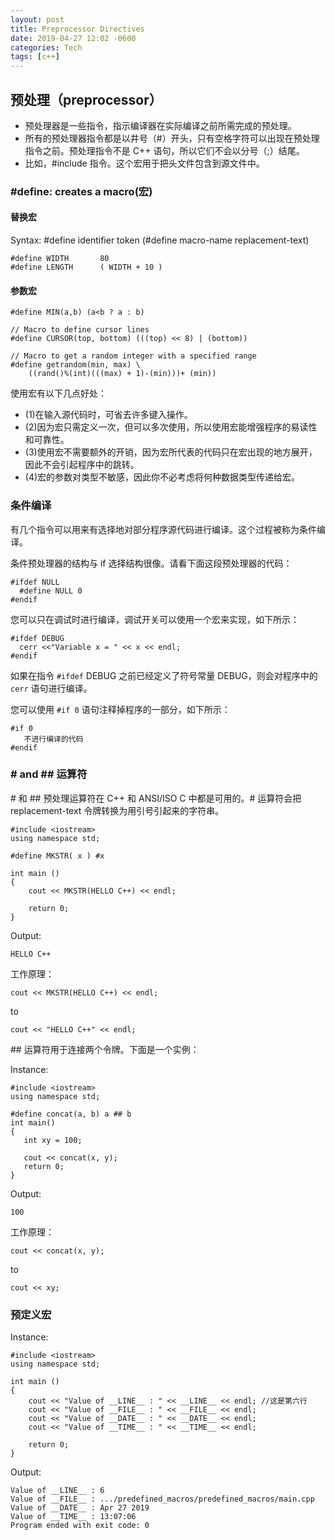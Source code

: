 ```yaml
---
layout: post
title: Preprocessor Directives
date: 2019-04-27 12:02 -0600
categories: Tech
tags: [c++]
---
```


## 预处理（preprocessor）
- 预处理器是一些指令，指示编译器在实际编译之前所需完成的预处理。
- 所有的预处理器指令都是以井号（\#）开头，只有空格字符可以出现在预处理指令之前。预处理指令不是 C++ 语句，所以它们不会以分号（;）结尾。
- 比如，\#include 指令。这个宏用于把头文件包含到源文件中。

### \#define: creates a macro(宏)

#### 替换宏
Syntax: \#define identifier token (#define macro-name replacement-text)
```
#define WIDTH       80
#define LENGTH      ( WIDTH + 10 )
```

#### 参数宏
```
#define MIN(a,b) (a<b ? a : b)

// Macro to define cursor lines
#define CURSOR(top, bottom) (((top) << 8) | (bottom))

// Macro to get a random integer with a specified range
#define getrandom(min, max) \
    ((rand()%(int)(((max) + 1)-(min)))+ (min))
```

使用宏有以下几点好处：

  - (1)在输入源代码时，可省去许多键入操作。   
  - (2)因为宏只需定义一次，但可以多次使用，所以使用宏能增强程序的易读性和可靠性。
  - (3)使用宏不需要额外的开销，因为宏所代表的代码只在宏出现的地方展开，因此不会引起程序中的跳转。
  - (4)宏的参数对类型不敏感，因此你不必考虑将何种数据类型传递给宏。

### 条件编译
有几个指令可以用来有选择地对部分程序源代码进行编译。这个过程被称为条件编译。

条件预处理器的结构与 if 选择结构很像。请看下面这段预处理器的代码：
```
#ifdef NULL
  #define NULL 0
#endif
```

您可以只在调试时进行编译，调试开关可以使用一个宏来实现，如下所示：
```
#ifdef DEBUG
  cerr <<"Variable x = " << x << endl;
#endif
```
如果在指令 `#ifdef` DEBUG 之前已经定义了符号常量 DEBUG，则会对程序中的 `cerr` 语句进行编译。

您可以使用 `#if 0` 语句注释掉程序的一部分，如下所示：
```
#if 0
   不进行编译的代码
#endif
```

### \# and \#\# 运算符
\# 和 \#\# 预处理运算符在 C++ 和 ANSI/ISO C 中都是可用的。\# 运算符会把 replacement-text 令牌转换为用引号引起来的字符串。

```
#include <iostream>
using namespace std;

#define MKSTR( x ) #x

int main ()
{
    cout << MKSTR(HELLO C++) << endl;

    return 0;
}
```

Output:
```
HELLO C++
```

工作原理：
```
cout << MKSTR(HELLO C++) << endl;
```
to
```
cout << "HELLO C++" << endl;
```

\#\# 运算符用于连接两个令牌。下面是一个实例：

Instance:
```
#include <iostream>
using namespace std;

#define concat(a, b) a ## b
int main()
{
   int xy = 100;

   cout << concat(x, y);
   return 0;
}
```
Output:
```
100
```
工作原理：
```
cout << concat(x, y);
```
to
```
cout << xy;
```

### 预定义宏

Instance:
```
#include <iostream>
using namespace std;

int main ()
{
    cout << "Value of __LINE__ : " << __LINE__ << endl; //这是第六行
    cout << "Value of __FILE__ : " << __FILE__ << endl;
    cout << "Value of __DATE__ : " << __DATE__ << endl;
    cout << "Value of __TIME__ : " << __TIME__ << endl;

    return 0;
}
```
Output:
```
Value of __LINE__ : 6
Value of __FILE__ : .../predefined_macros/predefined_macros/main.cpp
Value of __DATE__ : Apr 27 2019
Value of __TIME__ : 13:07:06
Program ended with exit code: 0
```
